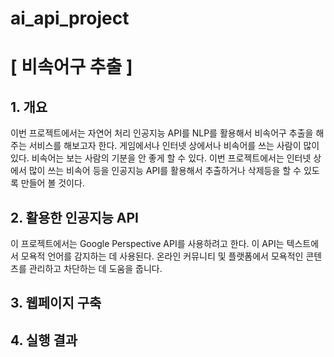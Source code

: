 # ai_api_project

# [ 비속어구 추출 ]

## 1. 개요

이번 프로젝트에서는 자연어 처리 인공지능 API를 NLP를 활용해서 비속어구 추출을 해주는 서비스를 해보고자 한다. 게임에서나 인터넷 상에서나 비속어를 쓰는 사람이 많이 있다. 비속어는 보는 사람의 기분을 안 좋게 할 수 있다. 이번 프로젝트에서는 인터넷 상에서 많이 쓰는 비속어 등을 인공지능 API를 활용해서 추출하거나 삭제등을 할 수 있도록 만들어 볼 것이다.

## 2. 활용한 인공지능 API
이 프로젝트에서는 Google Perspective API를 사용하려고 한다. 이 API는 텍스트에서 모욕적 언어를 감지하는 데 사용된다. 온라인 커뮤니티 및 플랫폼에서 모욕적인 콘텐츠를 관리하고 차단하는 데 도움을 줍니다.


## 3. 웹페이지 구축


## 4. 실행 결과

